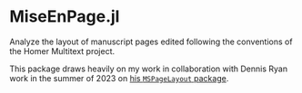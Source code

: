 # MiseEnPage.jl

Analyze the layout of manuscript pages edited following the conventions of the Homer Multitext project.


This package draws heavily on my work in collaboration with Dennis Ryan work in the summer of 2023 on [his `MSPageLayout` package](https://github.com/dwryan25/MSPageLayout.jl).